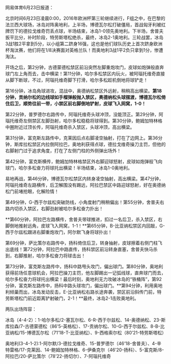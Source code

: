 网易体育6月23日报道：

北京时间6月23日凌晨0:00，2016年欧洲杯第三轮继续进行，F组之中，在巴黎的法兰西大球场，冰岛对阵奥地利，上半场，博德瓦尔松打破僵局，首战匈牙利被红牌罚下的德拉戈维奇罚丢点球，半场结束，冰岛1-0领先奥地利。下半场，舍普夫扳平比分，补时阶段，特劳斯塔松绝杀，最终，冰岛2-1奥地利。三轮战罢，冰岛3战1胜2平拿到5分，以小组第二跻身16强，这也是他们球队历史上首次跻身欧洲杯淘汰赛，他们将在1/8决赛面对英格兰队！而奥地利3战1平2负只拿到1分，惨遭淘汰。

开场之后，第2分钟，古德蒙德松禁区前沿突然左脚重炮攻门，皮球如炮弹般直奔球门左上角而去，击中横梁！第11分钟，哈尔多松禁区内玩火，被阿瑙托维奇直接从脚下断球，不过，阿瑙托维奇脚下打滑，哈尔多松趁机倒地将球铲走！

第16分钟，冰岛角球进攻，混战中，奥德纳松禁区外远射，稍稍高出横梁。**第18分钟，贡纳尔松的边线球如手榴弹般抛入禁区，奥德纳松头球摆渡，博德瓦尔松倚住后卫，顺势往前一带，小禁区前右脚倒地铲射，皮球飞入网窝，1-0！**

第22分钟，普罗德尔右路传中，阿瑙托维奇头球冲顶，没能顶正。第29分钟，阿瑙托维奇左侧禁区左脚劲射，哈尔多松稳稳将球得到。第30分钟，鲍姆加特林格中圈附近过顶长传，阿瑙托维奇杀入禁区，头球冲顶，高出横梁。

第31分钟，富克斯左路传中，克莱因后点右脚凌空抽射，打在了边网上。第36分钟，斯库拉松禁区内拉倒阿拉巴，奥地利获得点球，德拉戈维奇操刀主罚，但他的右脚射门过于追求角度，打在了左侧门柱的外侧弹出场外！

第42分钟，富克斯横传，鲍姆加特林格禁区外右脚迎球怒射，皮球如炮弹般飞向球门，哈尔多松奋力将球托出横梁！半场结束，冰岛1-0奥地利。

易地再战，第46分钟，博德瓦尔松禁区内转身凌空抽射，高出横梁。第47分钟，阿瑙托维奇左路横传，后卫解围没有踢远，阿拉巴禁区中路迎球怒射，好在奥德纳松门前堵抢眼，化解险情！

第49分钟，G-西于尔兹松突破防线，小角度射门稍稍偏出！第55分钟，舍普夫右路内切杀入禁区，右脚劲射被哈尔多松奋力扑出！

**第60分钟，阿拉巴左路横传，舍普夫带球推进，扣过一名后卫，杀入禁区，右脚倒地推射远角，皮球飞入网窝，1-1！**第65分钟，B-比亚纳松禁区内回敲，G-西于尔兹松跟进右脚重炮攻门，阿尔默飞身将球扑出！

第69分钟，萨比策尔右路传中，扬科倚住后卫，转身抽射，皮球擦着右侧门柱飞出底线！第72分钟，阿拉巴中路直传，扬科禁区前沿转身直塞，舍普夫快马杀到，右脚推射，哈尔多松奋力将球击出！

第73分钟，富克斯左路传中，扬科中路甩头攻门，偏出球门。第80分钟，奥地利获得前场任意球机会，阿拉巴操刀主罚，他左脚踢出一记弧线球，直奔球门而去，哈尔多松奋力将球托出横梁！最后时刻，奥地利无力攻破冰岛的“铁桶阵”，第92分钟，富克斯左路传中，扬科中路头球攻门，偏出球门。**第94分钟，利用奥地利倾巢而出，冰岛发动反击，E-比亚纳松右路长途奔袭，禁区前沿斜传门前，特劳斯塔松门前近距离铲射破门，2-1！**最终，冰岛2-1击败奥地利。

两队出场阵容：

冰岛（4-4-2）：1-哈尔多松/2-塞瓦尔松、6-R-西于尔兹松、14-奥德纳松、23-斯库拉森/7-古德蒙德松（86’5-英格松）、17-贡纳尔松、10-G-西于尔兹松、8-B-比亚纳松/15-博德瓦尔松（71’18-T-比亚纳松）、9-西格索尔松（80’21-特劳斯塔松）

奥地利(3-4-1-2):1-阿尔默/3-德拉戈维奇、15-普罗德尔（46’18-舍普夫）、4-辛特雷格/17-克莱因、14-鲍姆加特林格、6-伊桑克尔（46’20-扬科）、5-富克斯/8-阿拉巴/20-萨比策尔（78’22-扬切尔）、7-阿瑙托维奇

